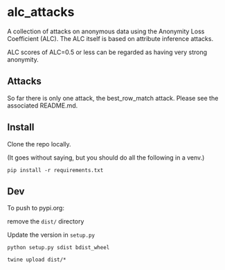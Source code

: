 # alc_attacks

A collection of attacks on anonymous data using the Anonymity Loss Coefficient (ALC). The ALC itself is based on attribute inference attacks.

ALC scores of ALC=0.5 or less can be regarded as having very strong anonymity.

## Attacks

So far there is only one attack, the best_row_match attack. Please see the associated README.md.


## Install

Clone the repo locally.

(It goes without saying, but you should do all the following in a venv.)

`pip install -r requirements.txt`


## Dev

To push to pypi.org:

remove the `dist/` directory

Update the version in `setup.py`

`python setup.py sdist bdist_wheel`

`twine upload dist/*`
